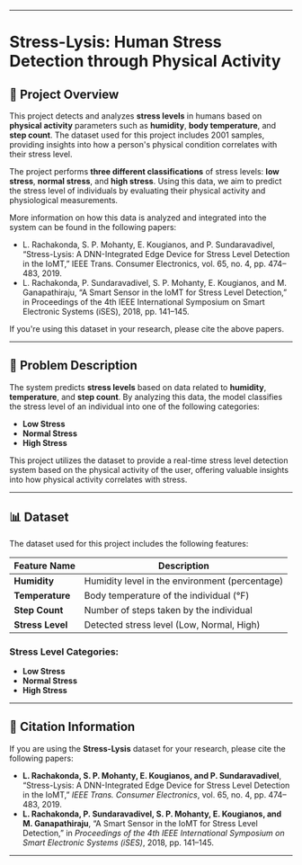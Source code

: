 
---

# Stress-Lysis: Human Stress Detection through Physical Activity

## 🧠 Project Overview

This project detects and analyzes **stress levels** in humans based on **physical activity** parameters such as **humidity**, **body temperature**, and **step count**. The dataset used for this project includes 2001 samples, providing insights into how a person's physical condition correlates with their stress level.

The project performs **three different classifications** of stress levels: **low stress**, **normal stress**, and **high stress**. Using this data, we aim to predict the stress level of individuals by evaluating their physical activity and physiological measurements.

More information on how this data is analyzed and integrated into the system can be found in the following papers:

- L. Rachakonda, S. P. Mohanty, E. Kougianos, and P. Sundaravadivel, “Stress-Lysis: A DNN-Integrated Edge Device for Stress Level Detection in the IoMT,” IEEE Trans. Consumer Electronics, vol. 65, no. 4, pp. 474–483, 2019.
- L. Rachakonda, P. Sundaravadivel, S. P. Mohanty, E. Kougianos, and M. Ganapathiraju, “A Smart Sensor in the IoMT for Stress Level Detection,” in Proceedings of the 4th IEEE International Symposium on Smart Electronic Systems (iSES), 2018, pp. 141–145.

If you're using this dataset in your research, please cite the above papers.

---

## 🧩 Problem Description

The system predicts **stress levels** based on data related to **humidity**, **temperature**, and **step count**. By analyzing this data, the model classifies the stress level of an individual into one of the following categories:

- **Low Stress**
- **Normal Stress**
- **High Stress**

This project utilizes the dataset to provide a real-time stress level detection system based on the physical activity of the user, offering valuable insights into how physical activity correlates with stress.

---

## 📊 Dataset

The dataset used for this project includes the following features:

| Feature Name         | Description                                        |
|----------------------|----------------------------------------------------|
| **Humidity**          | Humidity level in the environment (percentage)     |
| **Temperature**       | Body temperature of the individual (°F)            |
| **Step Count**        | Number of steps taken by the individual            |
| **Stress Level**      | Detected stress level (Low, Normal, High)          |

### Stress Level Categories:
- **Low Stress**  
- **Normal Stress**  
- **High Stress**  

---

## 🔑 Citation Information

If you are using the **Stress-Lysis** dataset for your research, please cite the following papers:

- **L. Rachakonda, S. P. Mohanty, E. Kougianos, and P. Sundaravadivel**, “Stress-Lysis: A DNN-Integrated Edge Device for Stress Level Detection in the IoMT,” *IEEE Trans. Consumer Electronics*, vol. 65, no. 4, pp. 474–483, 2019.
- **L. Rachakonda, P. Sundaravadivel, S. P. Mohanty, E. Kougianos, and M. Ganapathiraju**, “A Smart Sensor in the IoMT for Stress Level Detection,” in *Proceedings of the 4th IEEE International Symposium on Smart Electronic Systems (iSES)*, 2018, pp. 141–145.

---


